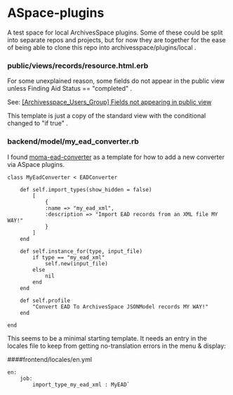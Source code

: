 # ASpace-plugins

A test space for local ArchivesSpace plugins.
Some of these could be split into separate repos and projects, but for now 
they are together for the ease of being able to clone this repo into 
archivesspace/plugins/local .


### public/views/records/resource.html.erb 

For some unexplained reason, some fields do not appear in the public view unless
    Finding Aid Status == "completed" .
    
See: [[Archivesspace_Users_Group] Fields not appearing in public view
](http://lyralists.lyrasis.org/pipermail/archivesspace_users_group/2015-January/001024.html)

This template is just a copy of the standard view with the conditional changed to "if true" . 


### backend/model/my_ead_converter.rb

I found [moma-ead-converter](https://github.com/quoideneuf/moma-ead-importer) as a template for how to add a new converter via ASpace plugins. 

	class MyEadConverter < EADConverter

		def self.import_types(show_hidden = false)
	    	[
	     		{
	       		:name => "my_ead_xml",
	       		:description => "Import EAD records from an XML file MY WAY!"
	     		}
	    	]
    	end

		def self.instance_for(type, input_file)
	    	if type == "my_ead_xml"
	      		self.new(input_file)
	    	else
	      		nil
	    	end
		end
	
		def self.profile
	   		"Convert EAD To ArchivesSpace JSONModel records MY WAY!"
		end

	end

This seems to be a minimal starting template. 
It needs an entry in the locales file to keep from getting no-translation errors in the menu & display:

####frontend/locales/en.yml

	en:
	    job:
	        import_type_my_ead_xml : MyEAD`